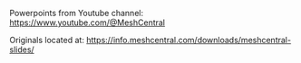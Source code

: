 Powerpoints from Youtube channel: https://www.youtube.com/@MeshCentral

Originals located at: <https://info.meshcentral.com/downloads/meshcentral-slides/>